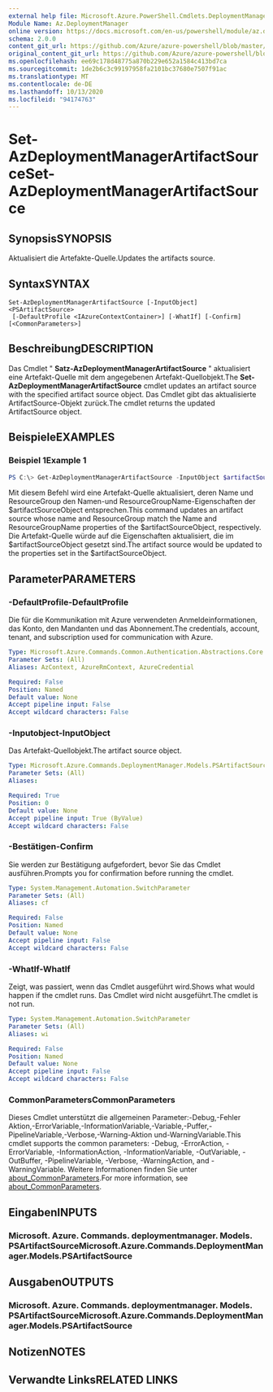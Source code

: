 ```yaml
---
external help file: Microsoft.Azure.PowerShell.Cmdlets.DeploymentManager.dll-Help.xml
Module Name: Az.DeploymentManager
online version: https://docs.microsoft.com/en-us/powershell/module/az.deploymentmanager/set-azdeploymentmanagerartifactsource
schema: 2.0.0
content_git_url: https://github.com/Azure/azure-powershell/blob/master/src/DeploymentManager/DeploymentManager/help/Set-AzDeploymentManagerArtifactSource.md
original_content_git_url: https://github.com/Azure/azure-powershell/blob/master/src/DeploymentManager/DeploymentManager/help/Set-AzDeploymentManagerArtifactSource.md
ms.openlocfilehash: ee69c178d48775a870b229e652a1584c413bd7ca
ms.sourcegitcommit: 1de2b6c3c99197958fa2101bc37680e7507f91ac
ms.translationtype: MT
ms.contentlocale: de-DE
ms.lasthandoff: 10/13/2020
ms.locfileid: "94174763"
---
```

# <span data-ttu-id="4291a-101">Set-AzDeploymentManagerArtifactSource</span><span class="sxs-lookup"><span data-stu-id="4291a-101">Set-AzDeploymentManagerArtifactSource</span></span>

## <span data-ttu-id="4291a-102">Synopsis</span><span class="sxs-lookup"><span data-stu-id="4291a-102">SYNOPSIS</span></span>
<span data-ttu-id="4291a-103">Aktualisiert die Artefakte-Quelle.</span><span class="sxs-lookup"><span data-stu-id="4291a-103">Updates the artifacts source.</span></span>

## <span data-ttu-id="4291a-104">Syntax</span><span class="sxs-lookup"><span data-stu-id="4291a-104">SYNTAX</span></span>

```
Set-AzDeploymentManagerArtifactSource [-InputObject] <PSArtifactSource>
 [-DefaultProfile <IAzureContextContainer>] [-WhatIf] [-Confirm] [<CommonParameters>]
```

## <span data-ttu-id="4291a-105">Beschreibung</span><span class="sxs-lookup"><span data-stu-id="4291a-105">DESCRIPTION</span></span>
<span data-ttu-id="4291a-106">Das Cmdlet " **Satz-AzDeploymentManagerArtifactSource** " aktualisiert eine Artefakt-Quelle mit dem angegebenen Artefakt-Quellobjekt.</span><span class="sxs-lookup"><span data-stu-id="4291a-106">The **Set-AzDeploymentManagerArtifactSource** cmdlet updates an artifact source with the specified artifact source object.</span></span>
<span data-ttu-id="4291a-107">Das Cmdlet gibt das aktualisierte ArtifactSource-Objekt zurück.</span><span class="sxs-lookup"><span data-stu-id="4291a-107">The cmdlet returns the updated ArtifactSource object.</span></span>

## <span data-ttu-id="4291a-108">Beispiele</span><span class="sxs-lookup"><span data-stu-id="4291a-108">EXAMPLES</span></span>

### <span data-ttu-id="4291a-109">Beispiel 1</span><span class="sxs-lookup"><span data-stu-id="4291a-109">Example 1</span></span>
```powershell
PS C:\> Get-AzDeploymentManagerArtifactSource -InputObject $artifactSourceObject
```

<span data-ttu-id="4291a-110">Mit diesem Befehl wird eine Artefakt-Quelle aktualisiert, deren Name und ResourceGroup den Namen-und ResourceGroupName-Eigenschaften der $artifactSourceObject entsprechen.</span><span class="sxs-lookup"><span data-stu-id="4291a-110">This command updates an artifact source whose name and ResourceGroup match the Name and ResourceGroupName properties of the $artifactSourceObject, respectively.</span></span>
<span data-ttu-id="4291a-111">Die Artefakt-Quelle würde auf die Eigenschaften aktualisiert, die im $artifactSourceObject gesetzt sind.</span><span class="sxs-lookup"><span data-stu-id="4291a-111">The artifact source would be updated to the properties set in the $artifactSourceObject.</span></span>

## <span data-ttu-id="4291a-112">Parameter</span><span class="sxs-lookup"><span data-stu-id="4291a-112">PARAMETERS</span></span>

### <span data-ttu-id="4291a-113">-DefaultProfile</span><span class="sxs-lookup"><span data-stu-id="4291a-113">-DefaultProfile</span></span>
<span data-ttu-id="4291a-114">Die für die Kommunikation mit Azure verwendeten Anmeldeinformationen, das Konto, den Mandanten und das Abonnement.</span><span class="sxs-lookup"><span data-stu-id="4291a-114">The credentials, account, tenant, and subscription used for communication with Azure.</span></span>

```yaml
Type: Microsoft.Azure.Commands.Common.Authentication.Abstractions.Core.IAzureContextContainer
Parameter Sets: (All)
Aliases: AzContext, AzureRmContext, AzureCredential

Required: False
Position: Named
Default value: None
Accept pipeline input: False
Accept wildcard characters: False
```

### <span data-ttu-id="4291a-115">-Inputobject</span><span class="sxs-lookup"><span data-stu-id="4291a-115">-InputObject</span></span>
<span data-ttu-id="4291a-116">Das Artefakt-Quellobjekt.</span><span class="sxs-lookup"><span data-stu-id="4291a-116">The artifact source object.</span></span>

```yaml
Type: Microsoft.Azure.Commands.DeploymentManager.Models.PSArtifactSource
Parameter Sets: (All)
Aliases:

Required: True
Position: 0
Default value: None
Accept pipeline input: True (ByValue)
Accept wildcard characters: False
```

### <span data-ttu-id="4291a-117">-Bestätigen</span><span class="sxs-lookup"><span data-stu-id="4291a-117">-Confirm</span></span>
<span data-ttu-id="4291a-118">Sie werden zur Bestätigung aufgefordert, bevor Sie das Cmdlet ausführen.</span><span class="sxs-lookup"><span data-stu-id="4291a-118">Prompts you for confirmation before running the cmdlet.</span></span>

```yaml
Type: System.Management.Automation.SwitchParameter
Parameter Sets: (All)
Aliases: cf

Required: False
Position: Named
Default value: None
Accept pipeline input: False
Accept wildcard characters: False
```

### <span data-ttu-id="4291a-119">-WhatIf</span><span class="sxs-lookup"><span data-stu-id="4291a-119">-WhatIf</span></span>
<span data-ttu-id="4291a-120">Zeigt, was passiert, wenn das Cmdlet ausgeführt wird.</span><span class="sxs-lookup"><span data-stu-id="4291a-120">Shows what would happen if the cmdlet runs.</span></span>
<span data-ttu-id="4291a-121">Das Cmdlet wird nicht ausgeführt.</span><span class="sxs-lookup"><span data-stu-id="4291a-121">The cmdlet is not run.</span></span>

```yaml
Type: System.Management.Automation.SwitchParameter
Parameter Sets: (All)
Aliases: wi

Required: False
Position: Named
Default value: None
Accept pipeline input: False
Accept wildcard characters: False
```

### <span data-ttu-id="4291a-122">CommonParameters</span><span class="sxs-lookup"><span data-stu-id="4291a-122">CommonParameters</span></span>
<span data-ttu-id="4291a-123">Dieses Cmdlet unterstützt die allgemeinen Parameter:-Debug,-Fehler Aktion,-ErrorVariable,-InformationVariable,-Variable,-Puffer,-PipelineVariable,-Verbose,-Warning-Aktion und-WarningVariable.</span><span class="sxs-lookup"><span data-stu-id="4291a-123">This cmdlet supports the common parameters: -Debug, -ErrorAction, -ErrorVariable, -InformationAction, -InformationVariable, -OutVariable, -OutBuffer, -PipelineVariable, -Verbose, -WarningAction, and -WarningVariable.</span></span> <span data-ttu-id="4291a-124">Weitere Informationen finden Sie unter [about_CommonParameters](http://go.microsoft.com/fwlink/?LinkID=113216).</span><span class="sxs-lookup"><span data-stu-id="4291a-124">For more information, see [about_CommonParameters](http://go.microsoft.com/fwlink/?LinkID=113216).</span></span>

## <span data-ttu-id="4291a-125">Eingaben</span><span class="sxs-lookup"><span data-stu-id="4291a-125">INPUTS</span></span>

### <span data-ttu-id="4291a-126">Microsoft. Azure. Commands. deploymentmanager. Models. PSArtifactSource</span><span class="sxs-lookup"><span data-stu-id="4291a-126">Microsoft.Azure.Commands.DeploymentManager.Models.PSArtifactSource</span></span>

## <span data-ttu-id="4291a-127">Ausgaben</span><span class="sxs-lookup"><span data-stu-id="4291a-127">OUTPUTS</span></span>

### <span data-ttu-id="4291a-128">Microsoft. Azure. Commands. deploymentmanager. Models. PSArtifactSource</span><span class="sxs-lookup"><span data-stu-id="4291a-128">Microsoft.Azure.Commands.DeploymentManager.Models.PSArtifactSource</span></span>

## <span data-ttu-id="4291a-129">Notizen</span><span class="sxs-lookup"><span data-stu-id="4291a-129">NOTES</span></span>

## <span data-ttu-id="4291a-130">Verwandte Links</span><span class="sxs-lookup"><span data-stu-id="4291a-130">RELATED LINKS</span></span>

